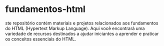 # fundamentos-html
ste repositório contém materiais e projetos relacionados aos fundamentos do HTML (Hypertext Markup Language). Aqui você encontrará uma variedade de recursos destinados a ajudar iniciantes a aprender e praticar os conceitos essenciais do HTML.

